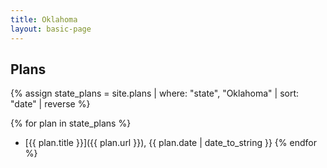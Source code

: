 ```yaml
---
title: Oklahoma
layout: basic-page
---
```


Plans
---

{% assign state_plans = site.plans | where: "state", "Oklahoma" | sort: "date" | reverse %}

{% for plan in state_plans %}
- [{{ plan.title }}]({{ plan.url }}), {{ plan.date | date_to_string }}
{% endfor %}
